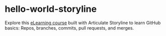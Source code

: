 # hello-world-storyline

Explore this [eLearning course](https://codewordart.github.io/hello-world-storyline/) built with Articulate Storyline to learn GitHub basics: Repos, branches, commits, pull requests, and merges. 
